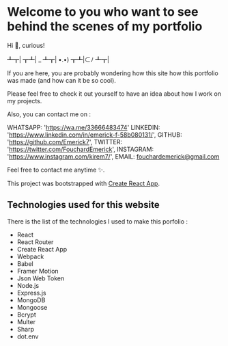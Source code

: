 # Welcome to you who want to see behind the scenes of my portfolio

Hi 👋, curious!

┻┳|
┳┻| _
┻┳| •.•)
┳┻|⊂ﾉ
┻┳|

If you are here, you are probably wondering how this site how this portfolio was made (and how can it be so cool).

Please feel free to check it out yourself to have an idea about how I work on my projects.

Also, you can contact me on :

WHATSAPP: 'https://wa.me/33666483474'
LINKEDIN: 'https://www.linkedin.com/in/emerick-f-58b080131/',
GITHUB: 'https://github.com/Emerick7',
TWITTER: 'https://twitter.com/FouchardEmerick',
INSTAGRAM: 'https://www.instagram.com/kirem7/',
EMAIL: fouchardemerick@gmail.com

Feel free to contact me anytime ✨.

This project was bootstrapped with [Create React App](https://github.com/facebook/create-react-app).

## Technologies used for this website

There is the list of the technologies I used to make this porfolio :

- React
- React Router
- Create React App
- Webpack
- Babel
- Framer Motion
- Json Web Token
- Node.js
- Express.js
- MongoDB
- Mongoose
- Bcrypt
- Multer
- Sharp
- dot.env